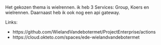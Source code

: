 Het gekozen thema is wielrennen.
ik heb 3 Services: Group, Koers en wielrennen. Daarnaast heb ik ook nog een api gateway.

Links:
<ul>
 <li>https://github.com/WielandVandebotermet/ProjectEnterprise/actions</li>
 <li>https://cloud.okteto.com/spaces/ede-wielandvandebotermet</li>
</ul>
